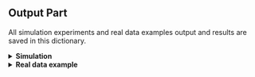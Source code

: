 ## Output Part

All simulation experiments and real data examples output and results are saved in this dictionary.


<details>
 <summary><strong>Simulation</strong></summary>
 <ul>
  <li><strong>independent case</strong>
     <ul>
      <li>"<strong><em>dmc_5000_30000.csv</em></strong>": the output MSE of simulation 1 using our proposed DLR method with T=100 and sample size from 5000 to 30000.</li>
         <li> "<strong><em>baseline_120000.csv</em></strong>": the output MSE of simulation 1 using Static benchmark with T=100 and sample size 120000.</li>
      <li> "<strong><em>local_smoth_120000.csv</em></strong>": the output MSE of simulation 1 using TwoStep benchmark with T=100 and sample size 120000.</li>
      <li> "<strong><em>tensor_30000.csv</em></strong>": the output MSE of simulation 1 using Tensor benchmark with T=100 and sample size 30000.</li>
      <li> "<strong><em>phase_transition.csv, phase_transition_precise.csv</em></strong>": the output MSE of simulation 1 using DLR method with different settings of the number of time points and sample size.</li>
     </ul>
     </li>
  <li><strong>dependent case</strong>
     <ul>
         <li>"<strong><em>dependent_mc.csv</em></strong>": the output MSE of simulation2 under the setting that noise is dependent while covariance X is independent.</li>
         <li>"<strong><em>dependent_X_mc.csv</em></strong>": the output MSE of simulation2 under the setting that covariance X is dependent while noise is independent.</li>
     </ul>
     </li>
 </ul>
</details>

<details>
<summary><strong>Real data example</strong></summary>
 <ul>
     <li><strong>Netflix dataset</strong>
     <ul>
         <li></li>
         <li> </li>
     </ul>
     </li>
  <li><strong>Davis 2016 lions video</strong>
     <ul>
         <li></li>
         <li></li>
     </ul>
     </li>
 </ul>
</details>


